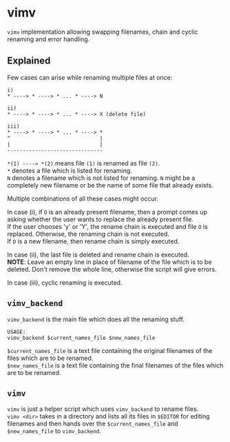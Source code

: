 # vimv
`vimv` implementation allowing swapping filenames, chain and cyclic renaming and error handling.

## Explained
Few cases can arise while renaming multiple files at once:
```
i)
* ----> * ----> * ... * ----> N

ii)
* ----> * ----> * ... * ----> X (delete file)

iii)
* ----> * ----> * ... * ----> *
^                             |
|                             |
-------------------------------
```
`*(1) ----> *(2)` means file `(1)` is renamed as file `(2)`.  
`*` denotes a file which is listed for renaming.  
`N` denotes a filename which is not listed for renaming. `N` might be a completely new filename or be the name of some file that already exists.  

Multiple combinations of all these cases might occur.  

In case (i), if `O` is an already present filename, then a prompt comes up asking whether the user wants to replace the already present file.  
If the user chooses 'y' or 'Y', the rename chain is executed and file `O` is replaced. Otherwise, the renaming chain is not executed.  
If `O` is a new filename, then rename chain is simply executed.

In case (ii), the last file is deleted and rename chain is executed.  
**NOTE**: Leave an empty line in place of filename of the file which is to be deleted. Don't remove the whole line, otherwise the script will give errors.  

In case (iii), cyclic renaming is executed.

## `vimv_backend`
`vimv_backend` is the main file which does all the renaming stuff.  
```
USAGE:
vimv_backend $current_names_file $new_names_file
```
`$current_names_file` is a text file containing the original filenames of the files which are to be renamed.  
`$new_names_file` is a text file containing the final filenames of the files which are to be renamed.  

## `vimv`
`vimv` is just a helper script which uses `vimv_backend` to rename files.  
`vimv <dir>` takes in a directory and lists all its files in `$EDITOR` for editing filenames and then hands over the `$current_names_file` and `$new_names_file` to `vimv_backend`.  
